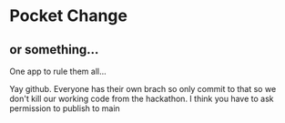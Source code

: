 Pocket Change
=============
or something...
---------------

One app to rule them all...

Yay github. Everyone has their own brach so only commit to that so we don't kill our working code from the hackathon. I think you have to ask permission to publish to main
